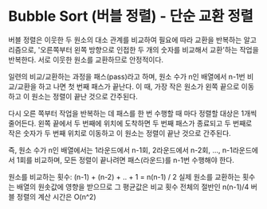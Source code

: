 # Bubble Sort (버블 정렬) - 단순 교환 정렬

버블 정렬은 이웃한 두 원소의 대소 관계를 비교하여 필요에 따라 교환을 반복하는 알고리즘으로, '오른쪽부터 왼쪽 방향으로 인접한 두 개의 숫자를 비교해서 교환'하는 작업을 반복한다. 
서로 이웃한 원소를 교환하므로 안정적이다.

일련의 비교/교환하는 과정을 패스(pass)라고 하며, 원소 수가 n인 배열에서 n-1번 비교/교환을 하고 나면 첫 번째 패스가 끝난다. 이 때, 가장 작은 원소가 왼쪽 끝으로 이동하고 이 원소는 정렬이 끝난 것으로 간주된다. 

다시 오른 쪽부터 작업을 반복하는 데 패스를 한 번 수행할 때 마다 정렬할 대상은 1개씩 줄어든다. 왼쪽 끝에서 두 번째에 위치에 도착하면 두 번째 패스가 종료되고 두 번째로 작은 숫자가 두 번째 위치로 이동하고 이 원소는 정렬이 끝난 것으로 간주된다.

즉, 원소 수가 n인 배열에서는 1라운드에서 n-1회, 2라운드에서 n-2회, ..., n-1라운드에서 1회를 비교하며, 모든 정렬이 끝나려면 패스(라운드)를 n-1번 수행해야 한다. 

원소를 비교하는 횟수: (n-1) + (n-2) + .. + 1 = n(n-1) / 2
실제 원소를 교환하는 횟수는 배열의 원솟값에 영향을 받으므로 그 평균값은 비교 횟수 전체의 절반인 n(n-1)/4
버블 정렬의 계산 시간은 O(n^2)